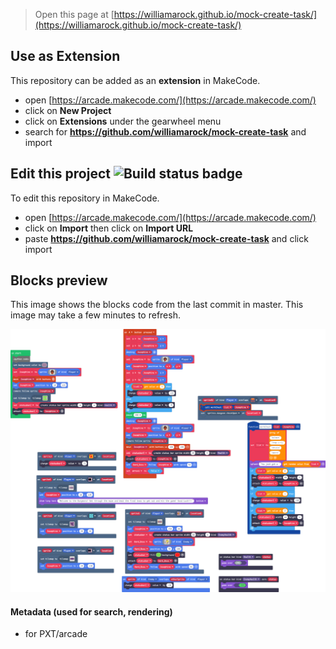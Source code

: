  


> Open this page at [https://williamarock.github.io/mock-create-task/](https://williamarock.github.io/mock-create-task/)

## Use as Extension

This repository can be added as an **extension** in MakeCode.

* open [https://arcade.makecode.com/](https://arcade.makecode.com/)
* click on **New Project**
* click on **Extensions** under the gearwheel menu
* search for **https://github.com/williamarock/mock-create-task** and import

## Edit this project ![Build status badge](https://github.com/williamarock/mock-create-task/workflows/MakeCode/badge.svg)

To edit this repository in MakeCode.

* open [https://arcade.makecode.com/](https://arcade.makecode.com/)
* click on **Import** then click on **Import URL**
* paste **https://github.com/williamarock/mock-create-task** and click import

## Blocks preview

This image shows the blocks code from the last commit in master.
This image may take a few minutes to refresh.

![A rendered view of the blocks](https://github.com/williamarock/mock-create-task/raw/master/.github/makecode/blocks.png)

#### Metadata (used for search, rendering)

* for PXT/arcade
<script src="https://makecode.com/gh-pages-embed.js"></script><script>makeCodeRender("{{ site.makecode.home_url }}", "{{ site.github.owner_name }}/{{ site.github.repository_name }}");</script>
